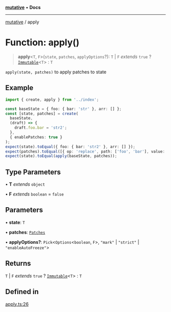 [**mutative**](../README.md) • **Docs**

***

[mutative](../README.md) / apply

# Function: apply()

> **apply**\<`T`, `F`\>(`state`, `patches`, `applyOptions`?): `T` \| `F` *extends* `true` ? [`Immutable`](../type-aliases/Immutable.md)\<`T`\> : `T`

`apply(state, patches)` to apply patches to state

## Example

```ts
import { create, apply } from '../index';

const baseState = { foo: { bar: 'str' }, arr: [] };
const [state, patches] = create(
  baseState,
  (draft) => {
    draft.foo.bar = 'str2';
  },
  { enablePatches: true }
);
expect(state).toEqual({ foo: { bar: 'str2' }, arr: [] });
expect(patches).toEqual([{ op: 'replace', path: ['foo', 'bar'], value: 'str2' }]);
expect(state).toEqual(apply(baseState, patches));
```

## Type Parameters

• **T** *extends* `object`

• **F** *extends* `boolean` = `false`

## Parameters

• **state**: `T`

• **patches**: [`Patches`](../type-aliases/Patches.md)

• **applyOptions?**: `Pick`\<`Options`\<`boolean`, `F`\>, `"mark"` \| `"strict"` \| `"enableAutoFreeze"`\>

## Returns

`T` \| `F` *extends* `true` ? [`Immutable`](../type-aliases/Immutable.md)\<`T`\> : `T`

## Defined in

[apply.ts:26](https://github.com/unadlib/mutative/blob/7129237bc42b8475743ffff427a1f8f85e8e1e51/src/apply.ts#L26)
